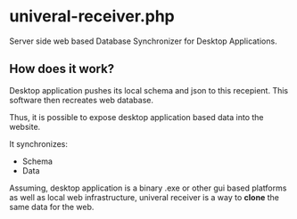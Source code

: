# univeral-receiver.php
Server side web based Database Synchronizer for Desktop Applications.

## How does it work?
Desktop application pushes its local schema and json to this recepient.
This software then recreates web database.

Thus, it is possible to expose desktop application based data into the website.

It synchronizes:
* Schema
* Data

Assuming, desktop application is a binary .exe or other gui based platforms as well as local web infrastructure, univeral receiver is a way to __clone__ the same data for the web.
